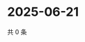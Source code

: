 # 2025-06-21

共 0 条

<!-- BEGIN ZHIHUQUESTIONS -->
<!-- 最后更新时间 Sat Jun 21 2025 23:10:19 GMT+0800 (China Standard Time) -->

<!-- END ZHIHUQUESTIONS -->
